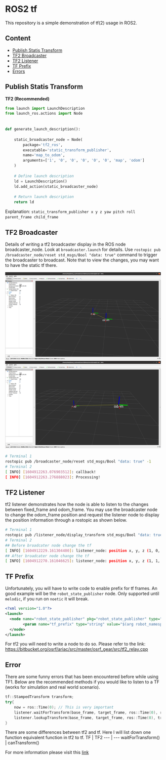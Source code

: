 # ROS2 tf

This repository is a simple demonstration of tf(2) usage in ROS2.

## Content

- [Publish Statis Transform](#Publish-Statis-Transform)
- [TF2 Broadcaster](#TF2-Broadcaster)
- [TF2 Listener](#TF2-Listener)
- [TF Prefix](#TF-Prefix)
- [Errors](#Error)

## Publish Statis Transform

**TF2 (Recommended)**  
```py
from launch import LaunchDescription
from launch_ros.actions import Node


def generate_launch_description():

    static_broadcaster_node = Node(
        package='tf2_ros',
        executable='static_transform_publisher',
        name='map_to_odom',
        arguments=['1', '0', '0', '0', '0', '0', 'map', 'odom']
    )

    # Define launch description
    ld = LaunchDescription()
    ld.add_action(static_broadcaster_node)

    # Return launch description
    return ld
```
Explanation: `static_transform_publisher x y z yaw pitch roll parent_frame child_frame`


## TF2 Broadcaster

Details of writing a tf2 broadcaster display in the ROS node broadcaster_node. Look at `broadcaster.launch` for details. Use `rostopic pub /broadcaster_node/reset std_msgs/Bool "data: true"` command to trigger the broadcaster to broadcast. Note that to view the changes, you may want to have the static tf there.  

![before](images/before_broadcast.png) ![after](images/broadcast.png)

```bash
# Terminal 1
rostopic pub /broadcaster_node/reset std_msgs/Bool "data: true" -1
# Terminal 2
[ INFO] [1604912263.076903512]: callback!
[ INFO] [1604912263.276888023]: Processing!
```

## TF2 Listener

tf2 listener demonstrates how the node is able to listen to the changes between fixed_frame and odom_frame. You may use the broadcaster node to change the odom_frame position and request the listener node to display the position information through a rostopic as shown below.  

```bash
# Terminal 1
rostopic pub /listener_node/display_transform std_msgs/Bool "data: true" -1
# Terminal 2
## Before broadcater node change the tf
[ INFO] [1604912229.161304400]: listener_node: position x, y, z (1, 0, 0) x, y, z, w (0, 0, 0, 1)
## After broadcater node change the tf
[ INFO] [1604912270.161046625]: listener_node: position x, y, z (1, 1, 0) x, y, z, w (0, 0, 0, 1)
```

## TF Prefix

Unfortunately, you will have to write code to enable prefix for tf frames. An good example will be the `robot_state_publisher` node. Only supported until `melodic`, if you run on `noetic` it will break.

```xml
<?xml version="1.0"?>
<launch>
  <node name="robot_state_publisher" pkg="robot_state_publisher" type="robot_state_publisher">
        <param name="tf_prefix" type="string" value="$(arg robot_namespace)"/>
  </node>
</launch>
```

For tf2 you will need to write a node to do so. Please refer to the link: https://bitbucket.org/osrf/ariac/src/master/osrf_gear/src/tf2_relay.cpp  

## Error

There are some funny errors that has been encountered before while using TF1. Below are the recommended methods if you would like to listen to a TF (works for simulation and real world scenario).  
```cpp
tf::StampedTransform transform;
try{
    now = ros::Time(0); // This is very important
    listener.waitForTransform(base_frame, target_frame, ros::Time(0), ros::Duration(3.0));
    listener.lookupTransform(base_frame, target_frame, ros::Time(0), transform);
}
```

There are some differences between tf2 and tf. Here I will list down one function equivalent function in tf2 to tf.
TF | TF2 
--- | ---
waitForTransform() | canTransform()

For more information please visit this [link](https://answers.ros.org/question/312648/could-not-find-waitfortransform-function-in-tf2-package-of-ros2/)

